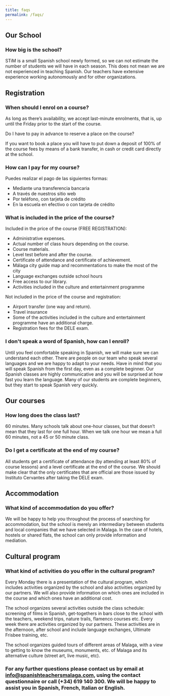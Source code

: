 ```yaml
---
title: faqs
permalink: /faqs/
---
```

## Our School

### How big is the school?

STiM is a small Spanish school newly formed, so we can not estimate the number of students we will have in each season. This does not mean we are not experienced in teaching Spanish. Our teachers have extensive experience working autonomously and for other organizations.  

## Registration

### When should I enrol on a course?

As long as there’s availability, we accept last-minute enrolments, that is, up until the Friday prior to the start of the course.

Do I have to pay in advance to reserve a place on the course?

If you want to book a place you will have to put down a deposit of 100% of the course fees by means of a bank transfer, in cash or credit card directly at the school.

### How can I pay for my course?

Puedes realizar el pago de las siguientes formas:

- Mediante una transferencia bancaria
- A través de nuestros sitio web
- Por teléfono, con tarjeta de crédito
- En la escuela en efectivo o con tarjeta de crédito

### What is included in the price of the course?

Included in the price of the course (FREE REGISTRATION):

- Administrative expenses.
- Actual number of class hours depending on the course.
- Course materials.
- Level test before and after the course.
- Certificate of attendance and certificate of achievement.
- Málaga city guide map and recommentations to make the most of the city
- Language exchanges outside school hours
- Free access to our library.
- Activities included in the culture and entertainment programme

Not included in the price of the course and registration:

- Airport transfer (one way and return).
- Travel insurance
- Some of the activities included in the culture and entertainment programme have an additional charge.
- Registration fees for the DELE exam.

### I don't speak a word of Spanish, how can I enroll?

Until you feel comfortable speaking in Spanish, we will make sure we can understand each other. There are people on our team who speak several languages and we are happy to adapt to your needs.
Have in mind that you will speak Spanish from the first day, even as a complete beginner. Our Spanish classes are highly communicative and you will be surprised at how fast you learn the language.
Many of our students are complete beginners, but they start to speak Spanish very quickly.

## Our courses

### How long does the class last?

60 minutes. Many schools talk about one-hour classes, but that doesn’t mean that they last for one full hour. When we talk one hour we mean a full 60 minutes, not a 45 or 50 minute class.

### Do I get a certificate at the end of my course?

All students get a certificate of attendance (by attending at least 80% of course lessons) and a level certificate at the end of the course. We should make clear that the only certificates that are official are those issued by Instituto Cervantes after taking the DELE exam.

## Accommodation

### What kind of accommodation do you offer?

We will be happy to help you throughout the process of searching for accommodation, but the school is merely an intermediary between students and local companies that we have selected in Malaga. In the case of hotels, hostels or shared flats, the school can only provide information and mediation.

## Cultural program

### What kind of activities do you offer in the cultural program?

Every Monday there is a presentation of the cultural program, which includes activities organized by the school and also activities organized by our partners. We will also provide information on which ones are included in the course and which ones have an additional cost.

The school organizes several activities outside the class schedule: screening of films in Spanish, get-togethers in bars close to the school with the teachers, weekend trips, nature trails, flamenco courses etc.
Every week there are activities organized by our partners. These activities are in the afternoon, after school and include language exchanges, Ultimate Frisbee training, etc.

The school organizes guided tours of different areas of Malaga, with a view to getting to know the museums, monuments, etc. of Malaga and its alternative culture (street art, live music, etc).

### For any further questions please contact us by email at info@spanishteachersmalaga.com, using the contact questionnaire or call (+34) 619 140 300. We will be happy to assist you in Spanish, French, Italian or English.
